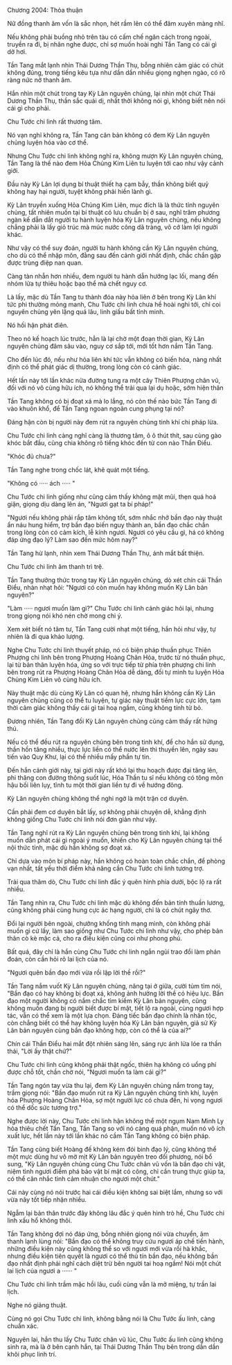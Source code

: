 




Chương 2004: Thỏa thuận


Nữ đồng thanh âm vốn là sắc nhọn, hét rầm lên có thể đâm xuyên màng nhĩ.

Nếu không phải buồng nhỏ trên tàu có cấm chế ngăn cách trong ngoài, truyền ra đi, bị nhân nghe được, chỉ sợ muốn hoài nghi Tần Tang có cái gì dở hơi.

Tần Tang mắt lạnh nhìn Thái Dương Thần Thụ, bỗng nhiên cảm giác có chút không đúng, trong tiếng kêu tựa như dần dần nhiều giọng nghẹn ngào, có rõ ràng nức nở thanh âm.

Hắn nhìn một chút trong tay Kỳ Lân nguyên chủng, lại nhìn một chút Thái Dương Thần Thụ, thần sắc quái dị, nhất thời không nói gì, không biết nên nói cái gì cho phải.

Chu Tước chi linh rất thương tâm.

Nó vạn nghĩ không ra, Tần Tang căn bản không có đem Kỳ Lân nguyên chủng luyện hóa vào cơ thể.

Nhưng Chu Tước chi linh không nghĩ ra, không mượn Kỳ Lân nguyên chủng, Tần Tang là thế nào đem Hỏa Chủng Kim Liên tu luyện tới cao như vậy cảnh giới.

Đầu này Kỳ Lân lợi dụng bí thuật thiết hạ cạm bẫy, thần không biết quỷ không hay hại người, tuyệt không phải hiền lành gì.

Kỳ Lân truyền xuống Hỏa Chủng Kim Liên, mục đích là là thức tỉnh nguyên chủng, tất nhiên muốn tại bí thuật có lưu chuẩn bị ở sau, nghĩ trăm phương ngàn kế dẫn dắt người tu hành luyện hóa Kỳ Lân nguyên chủng, nếu không chẳng phải là lấy giỏ trúc mà múc nước công dã tràng, vô cớ làm lợi người khác.

Như vậy có thể suy đoán, người tu hành không cần Kỳ Lân nguyên chủng, cho dù có thể nhập môn, đằng sau đến cảnh giới nhất định, chắc chắn gặp được trùng điệp nan quan.

Càng tàn nhẫn hơn nhiều, đem người tu hành dẫn hướng lạc lối, mang đến nhóm lửa tự thiêu hoặc bạo thể mà chết nguy cơ.

Là lấy, mặc dù Tần Tang tu thành đóa này hỏa liên ở bên trong Kỳ Lân khí tức phi thường mỏng manh, Chu Tước chi linh chưa hề hoài nghi tới, chỉ coi nguyên chủng yên lặng quá lâu, linh giấu bất tỉnh minh.

Nó hối hận phát điên.

Theo nó kế hoạch lúc trước, hẳn là lại chờ một đoạn thời gian, Kỳ Lân nguyên chủng đâm sâu vào, nguy cơ sắp tới, mới tốt hơn nắm Tần Tang.

Cho đến lúc đó, nếu như hỏa liên khí tức vẫn không có biến hóa, nàng nhất định có thể phát giác dị thường, trong lòng còn có cảnh giác.

Hết lần này tới lần khác nửa đường tung ra một cây Thiên Phượng chân vũ, đối với nó vô cùng hữu ích, nó không thể trải qua lại dụ hoặc, sớm hiện thân

Tần Tang không có bị đoạt xá mà lo lắng, nó còn thế nào bức Tần Tang đi vào khuôn khổ, để Tần Tang ngoan ngoãn cung phụng tại nó?

Đáng hận còn bị người này đem rút ra nguyên chủng tinh khí chi pháp lừa.

Chu Tước chi linh càng nghĩ càng là thương tâm, ô ô thút thít, sau cùng gào khóc bắt đầu, cũng chia không rõ tiếng khóc đến từ con nào Thần Điểu.

"Khóc đủ chưa?"

Tần Tang nghe trong chốc lát, khẽ quát một tiếng.

"Không có ····· ách ····· "

Chu Tước chi linh giống như cũng cảm thấy không mặt mũi, thẹn quá hoá giận, giọng dịu dàng lên án, "Ngươi gạt ta bí pháp!"

"Ngươi nếu không phải rắp tâm không tốt, sớm nhắc nhở bần đạo này thuật ẩn náu hung hiểm, trợ bần đạo biến nguy thành an, bần đạo chắc chắn trong lòng còn có cảm kích, lễ kính ngươi. Ngươi có yêu cầu gì, há có không đáp ứng đạo lý? Làm sao đến mức hôm nay?"

Tần Tang hừ lạnh, nhìn xem Thái Dương Thần Thụ, ánh mắt bất thiện.

Chu Tước chi linh âm thanh trì trệ.

Tần Tang thưởng thức trong tay Kỳ Lân nguyên chủng, dò xét chín cái Thần Điểu, nhàn nhạt hỏi: "Ngươi có còn muốn hay không muốn Kỳ Lân bản nguyên?"

"Làm ····· ngươi muốn làm gì?" Chu Tước chi linh cảnh giác hỏi lại, nhưng trong giọng nói khó nén chờ mong chi ý.

Xem xét biết nó tâm tư, Tần Tang cười nhạt một tiếng, hắn hỏi như vậy, tự nhiên là đi qua khảo lượng.

Nghe Chu Tước chi linh thuyết pháp, nó có biện pháp thuần phục Thiên Phượng chi linh bên trong Phượng Hoàng Chân Hỏa, trước từ nó thuần phục, lại từ bản thân luyện hóa, ứng so với trực tiếp từ phía trên phượng chi linh bên trong rút ra Phượng Hoàng Chân Hỏa dễ dàng, đối tự mình tu luyện Hỏa Chủng Kim Liên vô cùng hữu ích.

Này thuật mặc dù cùng Kỳ Lân có quan hệ, nhưng hắn không cần Kỳ Lân nguyên chủng cũng có thể tu luyện, tự giác này thuật tiềm lực cực lớn, tạm thời cảm giác không thấy cái gì tai hoạ ngầm, cũng không tính từ bỏ.

Đương nhiên, Tần Tang đối Kỳ Lân nguyên chủng cũng cảm thấy rất hứng thú.

Nếu có thể đều rút ra nguyên chủng bên trong tinh khí, để cho hắn sử dụng, thần hồn tăng nhiều, thực lực liền có thể nước lên thì thuyền lên, ngày sau tiến vào Quy Khư, lại có thể nhiều mấy phần tự tin.

Đến hắn cảnh giới này, tại giới này rất khó lại thu hoạch được đại tăng lên, phi thăng con đường thông suốt lúc, Hóa Thần tu sĩ nếu không có tông môn hậu bối liên lụy, tĩnh tu một thời gian liền tự đi về hướng đông.

Kỳ Lân nguyên chủng không thể nghi ngờ là một trận cơ duyên.

Cần phải đem cơ duyên bắt lấy, sợ không phải chuyện dễ, khẳng định không giống Chu Tước chi linh nói đơn giản như vậy.

Tần Tang nghĩ rút ra Kỳ Lân nguyên chủng bên trong tinh khí, lại không muốn dẫn phát cái gì ngoài ý muốn, khiến cho Kỳ Lân nguyên chủng tại thể nội thức tỉnh, mặc dù hắn không sợ đoạt xá.

Chỉ dựa vào môn bí pháp này, hắn không có hoàn toàn chắc chắn, để phòng vạn nhất, tất yếu thời điểm khả năng cần Chu Tước chi linh tương trợ.

Trải qua thăm dò, Chu Tước chi linh đắc ý quên hình phía dưới, bộc lộ ra rất nhiều.

Tần Tang nhìn ra, Chu Tước chi linh mặc dù không đến bản tính thuần lương, cũng không phải cùng hung cực ác hạng người, chỉ là có chút ngây thơ.

Đổi lại người bên ngoài, chưởng khống tính mạng mình, còn không phải muốn gì cứ lấy, làm sao giống như Chu Tước chi linh như vậy, cho phép bản thân cò kè mặc cả, cho ra điều kiện cũng coi như phong phú.

Bất quá, đây chỉ là hắn cùng Chu Tước chi linh ngắn ngủi trao đổi làm phán đoán, còn cần hỏi rõ lai lịch của nó.

"Ngươi quên bần đạo mới vừa rồi lập lời thề rồi?"

Tần Tang nắm vuốt Kỳ Lân nguyên chủng, nâng tại ở giữa, cười tủm tỉm nói, "Bần đạo có hay không bị đoạt xá, không ảnh hưởng lời thề có hiệu lực. Bần đạo một người không có nắm chắc tìm kiếm Kỳ Lân bản nguyên, cũng không muốn đang bị người biết được bí mật, tiết lộ ra ngoài, cùng ngươi hợp tác, vẫn có thể xem là một lựa chọn. Đáng tiếc bần đạo chính là nhân tộc, còn chẳng biết có thể hay không luyện hóa Kỳ Lân bản nguyên, giả sử Kỳ Lân bản nguyên cùng bần đạo không hợp, còn có thể là của ai?"

Chín cái Thần Điểu hai mắt đột nhiên sáng lên, sáng rực ánh lửa lóe ra thần thái, "Lời ấy thật chứ?"

Chu Tước chi linh cũng không phải thật ngốc, thiên hạ không có uổng phí được chỗ tốt, chần chờ nói, "Ngươi muốn ta làm cái gì?"

Tần Tang ngón tay vừa thu lại, đem Kỳ Lân nguyên chủng nắm trong tay, trầm giọng nói: "Bần đạo muốn rút ra Kỳ Lân nguyên chủng tinh khí, luyện hóa Phượng Hoàng Chân Hỏa, sợ một người lực có chưa đến, hi vọng ngươi có thể dốc sức tương trợ."

Nghe được lời này, Chu Tước chi linh hận không thể một ngụm Nam Minh Ly hỏa thiêu chết Tần Tang, Tần Tang so với nó càng quá phận, muốn nó vô ích xuất lực, hết lần này tới lần khác nó cầm Tần Tang không có biện pháp.

Tần Tang cũng biết Hoàng đế không kém đói binh đạo lý, cũng không thể một mực dùng hư vô mờ mịt Kỳ Lân bản nguyên treo đối phương, nói bổ sung, "Kỳ Lân nguyên chủng cùng Chu Tước chân vũ vốn là bần đạo chi vật, niệm tình ngươi điểm phá bảo vật bí mật có công, chỉ cần trung thực giúp ta, có thể cân nhắc tình cảm nhuận cho ngươi một chút."

Cái này cùng nó nói trước hai cái điều kiện không sai biệt lắm, nhưng so với vừa nãy tốt tiếp nhận nhiều.

Ngẫm lại bản thân trước đây không lâu đắc ý quên hình trò hề, Chu Tước chi linh xấu hổ không thôi.

Tần Tang không đợi nó đáp ứng, bỗng nhiên giọng nói vừa chuyển, âm thanh lạnh lùng nói: "Bần đạo có thể không truy cứu ngươi áp chế tiến hành, những điều kiện này cũng không thể so với ngươi mới vừa rồi hà khắc, nhưng điều kiện tiên quyết là ngươi có thể thủ tín bần đạo, nếu không bần đạo nhất định phải nghĩ cách diệt trừ bên người tai hoạ ngầm! Nói một chút lai lịch của ngươi a ······ "

Chu Tước chi linh trầm mặc hồi lâu, cuối cùng vẫn là mở miệng, tự trần lai lịch.

Nghe nó giảng thuật.

Cùng nó gọi Chu Tước chi linh, không bằng nói là Chu Tước ấu linh, càng chuẩn xác.

Nguyên lai, hắn thu lấy Chu Tước chân vũ lúc, Chu Tước ấu linh cũng không sinh ra, mà là ở bên cạnh hắn, tại Thái Dương Thần Thụ bên trong dần dần khôi phục linh trí.





